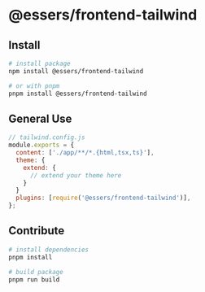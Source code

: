 # @essers/frontend-tailwind

## Install

```bash
# install package
npm install @essers/frontend-tailwind

# or with pnpm
pnpm install @essers/frontend-tailwind
```

## General Use

```js
// tailwind.config.js
module.exports = {
  content: ['./app/**/*.{html,tsx,ts}'],
  theme: {
    extend: {
      // extend your theme here
    }
  }
  plugins: [require('@essers/frontend-tailwind')],
};
```

## Contribute

```bash
# install dependencies
pnpm install

# build package
pnpm run build
```
